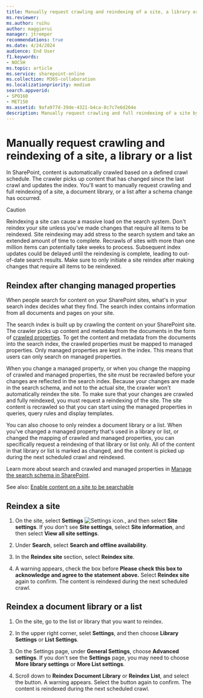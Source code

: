 ```yaml
---
title: Manually request crawling and reindexing of a site, a library or a list
ms.reviewer: 
ms.author: ruihu
author: maggierui
manager: jtremper
recommendations: true
ms.date: 4/24/2024
audience: End User
f1.keywords:
- NOCSH
ms.topic: article
ms.service: sharepoint-online
ms.collection: M365-collaboration
ms.localizationpriority: medium
search.appverid:
- SPO160
- MET150
ms.assetid: 9afa977d-39de-4321-b4ca-8c7c7e6d264e
description: Manually request crawling and full reindexing of a site by clicking the Reindex site button. All of the site content is marked as changed and will be picked up during the next crawl and reindexed.
---
```


# Manually request crawling and reindexing of a site, a library or a list

In SharePoint, content is automatically crawled based on a defined crawl schedule. The crawler picks up content that has changed since the last crawl and updates the index. You'll want to manually request crawling and full reindexing of a site, a document library, or a list after a schema change has occurred. 

> [!CAUTION]
>  Reindexing a site can cause a massive load on the search system. Don't reindex your site unless you've made changes that require all items to be reindexed.
>  Site reindexing may add stress to the search system and take an extended amount of time to complete. Recrawls of sites with more than one million items can potentially take weeks to process. Subsequent index updates could be delayed until the reindexing is complete, leading to out-of-date search results. Make sure to only initiate a site reindex after making changes that require all items to be reindexed.

## Reindex after changing managed properties
<a name="__top"> </a>

When people search for content on your SharePoint sites, what's in your search index decides what they find. The search index contains information from all documents and pages on your site. 
  
The search index is built up by crawling the content on your SharePoint site. The crawler picks up content and metadata from the documents in the form of [crawled properties](/sharepoint/manage-search-schema#about-the-search-schema). To get the content and metadata from the documents into the search index, the crawled properties must be mapped to managed properties. Only managed properties are kept in the index. This means that users can only search on managed properties.
  
When you change a managed property, or when you change the mapping of crawled and managed properties, the site must be recrawled before your changes are reflected in the search index. Because your changes are made in the search schema, and not to the actual site, the crawler won't automatically reindex the site. To make sure that your changes are crawled and fully reindexed, you must request a reindexing of the site. The site content is recrawled so that you can start using the managed properties in queries, query rules and display templates.
  
You can also choose to only reindex a document library or a list. When you've changed a managed property that's used in a library or list, or changed the mapping of crawled and managed properties, you can specifically request a reindexing of that library or list only. All of the content in that library or list is marked as changed, and the content is picked up during the next scheduled crawl and reindexed.
  
Learn more about search and crawled and managed properties in [Manage the search schema in SharePoint](manage-search-schema.md).
  
See also: [Enable content on a site to be searchable](make-site-content-searchable.md)
  
## Reindex a site
<a name="__top"> </a>
  
1. On the site, select **Settings** ![Settings icon.](media/a47a06c3-83fb-46b2-9c52-d1bad63e3e60.png), and then select **Site settings**. If you don't see **Site settings**, select **Site information**, and then select **View all site settings**. 
    
2. Under **Search**, select **Search and offline availability**.
    
3. In the **Reindex site** section, select **Reindex site**. 
    
4. A warning appears, check the box before **Please check this box to acknowledge and agree to the statement above.** Select **Reindex site** again to confirm. The content is reindexed during the next scheduled crawl. 
    
## Reindex a document library or a list
<a name="__top"> </a>

1. On the site, go to the list or library that you want to reindex. 
    
1. In the upper right corner, selet **Settings**, and then choose **Library Settings** or **List Settings**. 

1. On the Settings page, under **General Settings**, choose **Advanced settings**. If you don't see the **Settings** page, you may need to choose **More library settings** or **More List settings**.
    
2. Scroll down to **Reindex Document Library** or **Reindex List**, and select the button. A warning appears. Select the button again to confirm. The content is reindexed during the next scheduled crawl.
  
